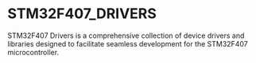 # STM32F407_DRIVERS
STM32F407 Drivers is a comprehensive collection of device drivers and libraries designed to facilitate seamless development for the STM32F407 microcontroller. 
